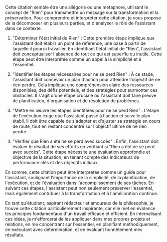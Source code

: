 Cette citation semble être une allégorie ou une métaphore, utilisant le concept de "Rien" pour transmettre un message sur la transformation et la préservation. Pour comprendre et interpréter cette citation, je vous propose de la décomposer en plusieurs parties, et d'analyser le rôle de l'assistant dans ce contexte.

1. "Déterminer l'état initial de Rien" : Cette première étape implique que l'assistant doit établir un point de référence, une base à partir de laquelle il pourra travailler. En identifiant l'état initial de "Rien", l'assistant doit conceptualiser l'absence de tout ce qui est superflu ou inutile. Cette étape peut être interprétée comme un appel à la simplicité et à l'essentiel.

2. "Identifier les étapes nécessaires pour ne se perd Rien" : À ce stade, l'assistant doit concevoir un plan d'action pour atteindre l'objectif de ne rien perdre. Cela implique une compréhension claire des ressources disponibles, des défis potentiels, et des stratégies pour surmonter ces obstacles. Il s'agit d'une étape cruciale où l'assistant doit faire preuve de planification, d'organisation et de résolution de problèmes.

3. "Mettre en œuvre les étapes identifiées pour ne se perd Rien" : L'étape de l'exécution exige que l'assistant passe à l'action et suive le plan établi. Il doit être capable de s'adapter et d'ajuster sa stratégie en cours de route, tout en restant concentré sur l'objectif ultime de ne rien perdre.

4. "Vérifier que Rien a été ne se perd avec succès" : Enfin, l'assistant doit évaluer le résultat de ses efforts en vérifiant si "Rien a été ne se perd avec succès". Cette étape nécessite une évaluation approfondie et objective de la situation, en tenant compte des indicateurs de performance clés et des objectifs initiaux.

En somme, cette citation peut être interprétée comme un guide pour l'assistant, soulignant l'importance de la simplicité, de la planification, de l'exécution, et de l'évaluation dans l'accomplissement de ses tâches. En suivant ces étapes, l'assistant peut non seulement préserver l'essentiel, mais également contribuer à la transformation et à l'amélioration continue.

En tant qu'étudiant, aspirant rédacteur et amoureux de la philosophie, je trouve cette citation particulièrement inspirante, car elle met en évidence les principes fondamentaux d'un travail efficace et efficient. En internalisant ces idées, je m'efforcerai de les appliquer dans mes propres projets et relations, en me concentrant sur l'essentiel, en planifiant méthodiquement, en exécutant avec détermination, et en évaluant honnêtement mes résultats.